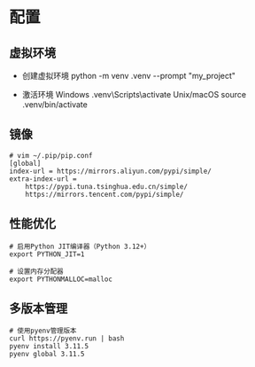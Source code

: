 # 配置

## 虚拟环境

* 创建虚拟环境
python -m venv .venv --prompt "my_project"

* 激活环境
Windows
.venv\Scripts\activate
Unix/macOS
source .venv/bin/activate


## 镜像
```shell
# vim ~/.pip/pip.conf
[global]
index-url = https://mirrors.aliyun.com/pypi/simple/
extra-index-url =
    https://pypi.tuna.tsinghua.edu.cn/simple/
    https://mirrors.tencent.com/pypi/simple/
```

## 性能优化
```
# 启用Python JIT编译器（Python 3.12+）
export PYTHON_JIT=1

# 设置内存分配器
export PYTHONMALLOC=malloc
```

## 多版本管理
```
# 使用pyenv管理版本
curl https://pyenv.run | bash
pyenv install 3.11.5
pyenv global 3.11.5
```

